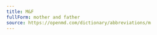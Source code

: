 ```yaml
---
title: M&F
fullForm: mother and father
source: https://openmd.com/dictionary/abbreviations/m
---
```

